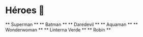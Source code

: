 # Héroes :eggplant:

** Superman **
** Batman ** 
** Daredevil **
** Aquaman **
** Wonderwoman **
** Linterna Verde **
** Robin **
